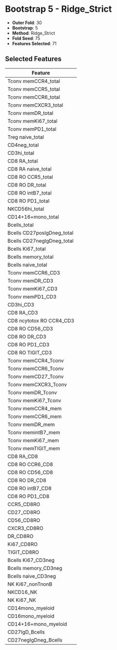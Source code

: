# Bootstrap 5 - Ridge_Strict

- **Outer Fold**: 30
- **Bootstrap**: 5
- **Method**: Ridge_Strict
- **Fold Seed**: 75
- **Features Selected**: 71

## Selected Features

| Feature |
|---------|
| Tconv memCCR4_total |
| Tconv memCCR5_total |
| Tconv memCCR6_total |
| Tconv memCXCR3_total |
| Tconv memDR_total |
| Tconv memKi67_total |
| Tconv memPD1_total |
| Treg naive_total |
| CD4neg_total |
| CD3hi_total |
| CD8 RA_total |
| CD8 RA naive_total |
| CD8 RO CCR5_total |
| CD8 RO DR_total |
| CD8 RO intB7_total |
| CD8 RO PD1_total |
| NKCD56hi_total |
| CD14+16+mono_total |
| Bcells_total |
| Bcells CD27posIgDneg_total |
| Bcells CD27negIgDneg_total |
| Bcells Ki67_total |
| Bcells memory_total |
| Bcells naive_total |
| Tconv memCCR6_CD3 |
| Tconv memDR_CD3 |
| Tconv memKi67_CD3 |
| Tconv memPD1_CD3 |
| CD3hi_CD3 |
| CD8 RA_CD3 |
| CD8 ncytotox RO CCR4_CD3 |
| CD8 RO CD56_CD3 |
| CD8 RO DR_CD3 |
| CD8 RO PD1_CD3 |
| CD8 RO TIGIT_CD3 |
| Tconv memCCR4_Tconv |
| Tconv memCCR6_Tconv |
| Tconv memCD27_Tconv |
| Tconv memCXCR3_Tconv |
| Tconv memDR_Tconv |
| Tconv memKi67_Tconv |
| Tconv memCCR4_mem |
| Tconv memCCR6_mem |
| Tconv memDR_mem |
| Tconv memintB7_mem |
| Tconv memKi67_mem |
| Tconv memTIGIT_mem |
| CD8 RA_CD8 |
| CD8 RO CCR6_CD8 |
| CD8 RO CD56_CD8 |
| CD8 RO DR_CD8 |
| CD8 RO intB7_CD8 |
| CD8 RO PD1_CD8 |
| CCR5_CD8RO |
| CD27_CD8RO |
| CD56_CD8RO |
| CXCR3_CD8RO |
| DR_CD8RO |
| Ki67_CD8RO |
| TIGIT_CD8RO |
| Bcells Ki67_CD3neg |
| Bcells memory_CD3neg |
| Bcells naive_CD3neg |
| NK Ki67_nonTnonB |
| NKCD16_NK |
| NK Ki67_NK |
| CD14mono_myeloid |
| CD16mono_myeloid |
| CD14+16+mono_myeloid |
| CD27IgD_Bcells |
| CD27negIgDneg_Bcells |
